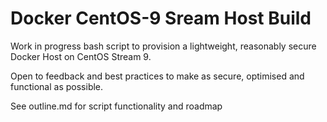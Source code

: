 # Docker CentOS-9 Sream Host Build

Work in progress bash script to provision a lightweight, reasonably secure Docker Host on CentOS Stream 9.

Open to feedback and best practices to make as secure, optimised and functional as possible. 

See outline.md for script functionality and roadmap